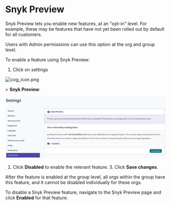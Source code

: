 # Snyk Preview

Snyk Preview lets you enable new features, at an "opt-in" level. For example, these may be features that have not yet been rolled out by default for all customers.

Users with Admin permissions can use this option at the org and group level.

To enable a feature using Snyk Preview:

1. Click on settings

![cog\_icon.png](https://support.snyk.io/hc/article_attachments/4402908592145/cog_icon.png)

&gt; **Snyk Preview**:

![SnykPreview.png](../../.gitbook/assets/snykpreview.png)

1. Click **Disabled** to enable the relevant feature. 3. Click **Save changes**.

After the feature is enabled at the group level, all orgs within the group have this feature, and it cannot be disabled individually for these orgs.

To disable a Snyk Preview feature, navigate to the Snyk Preview page and click **Enabled** for that feature.

